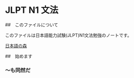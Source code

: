 # JLPT N1 文法

##　このファイルについて

このファイルは日本語能力試験(JLPT)N1文法勉強のノートです。

[日本語の森](https://nihongonomori.com/)

##　始めます

### 〜も同然だ